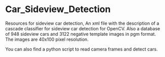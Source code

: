 # Car_Sideview_Detection
Resources for sideview car detection, An xml file with the description of a cascade classifier for sideview car detection for OpenCV. Also a database of 948 sideview cars and 3122 negative template images in pgm format. The images are 40x100 pixel resolution.

You can also find a python script to read camera frames and detect cars.
